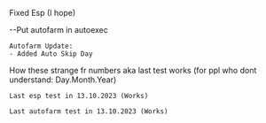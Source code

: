 Fixed Esp (I hope)

--Put autofarm in autoexec
```
Autofarm Update:
- Added Auto Skip Day
```
How these strange fr numbers aka last test works (for ppl who dont understand: Day.Month.Year)
```
Last esp test in 13.10.2023 (Works)

Last autofarm test in 13.10.2023 (Works)
```
